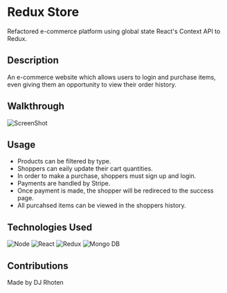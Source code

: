 # Redux Store
Refactored e-commerce platform using global state React's Context API to Redux.


## Description
An e-commerce website which allows users to login and purchase items, even giving them an opportunity to view their order history.


## Walkthrough
![ScreenShot](client/public/redux.gif)


## Usage
- Products can be filtered by type.
- Shoppers can eaily update their cart quantities.
- In order to make a purchase, shoppers must sign up and login.
- Payments are handled by Stripe.
- Once payment is made, the shopper will be redireced to the success page.
- All purcahsed items can be viewed in the shoppers history.


## Technologies Used
![Node](https://img.shields.io/badge/-Node-brightgreen)
![React](https://img.shields.io/badge/-React-blue)
![Redux](https://img.shields.io/badge/-Redux-blueviolet)
![Mongo DB](https://img.shields.io/badge/-MongoDB-green)

## Contributions
Made by DJ Rhoten